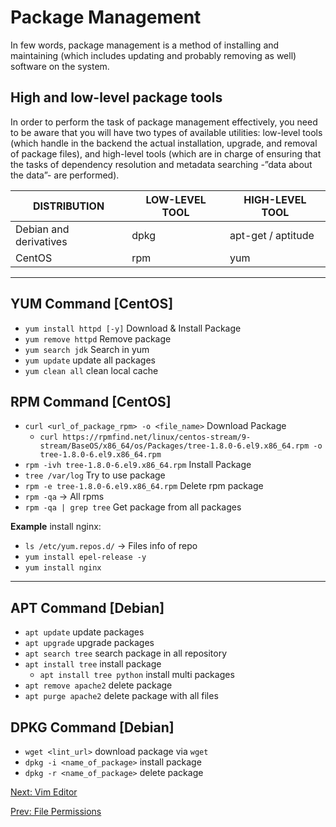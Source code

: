# Package Management

In few words, package management is a method of installing and maintaining (which includes updating and probably removing as well) software on the system.

## High and low-level package tools

In order to perform the task of package management effectively, you need to be aware that you will have two types of available utilities: low-level tools (which handle in the backend the actual installation, upgrade, and removal of package files), and high-level tools (which are in charge of ensuring that the tasks of dependency resolution and metadata searching -”data about the data”- are performed).

DISTRIBUTION           | LOW-LEVEL TOOL | HIGH-LEVEL TOOL
---------------------- | -------------- | ----------------
Debian and derivatives | dpkg           | apt-get / aptitude
CentOS                 | rpm            | yum

***

## YUM Command [CentOS]

* `yum install httpd [-y]` Download  & Install Package
* `yum remove httpd` Remove package
* `yum search jdk` Search in yum
* `yum update` update all packages
* `yum clean all` clean local cache

## RPM Command [CentOS]

* `curl <url_of_package_rpm> -o <file_name>` Download Package
  * `curl https://rpmfind.net/linux/centos-stream/9-stream/BaseOS/x86_64/os/Packages/tree-1.8.0-6.el9.x86_64.rpm -o tree-1.8.0-6.el9.x86_64.rpm`
* `rpm -ivh tree-1.8.0-6.el9.x86_64.rpm` Install Package
* `tree /var/log` Try to use package
* `rpm -e tree-1.8.0-6.el9.x86_64.rpm` Delete rpm package
* `rpm -qa` → All rpms
* `rpm -qa | grep tree` Get package from all packages

**Example** install nginx:

* `ls /etc/yum.repos.d/` → Files info of repo
* `yum install epel-release -y`
* `yum install nginx`

***

## APT Command [Debian]

* `apt update` update packages
* `apt upgrade` upgrade packages
* `apt search tree` search package in all repository
* `apt install tree` install package
  * `apt install tree python` install multi packages
* `apt remove apache2` delete package
* `apt purge apache2` delete package with all files

## DPKG Command [Debian]

* `wget <lint_url>` download package via `wget`
* `dpkg -i <name_of_package>` install package
* `dpkg -r <name_of_package>` delete package

[Next: Vim Editor](./Vim%20Editor.md)

[Prev: File Permissions](./File%20Permissions.md)